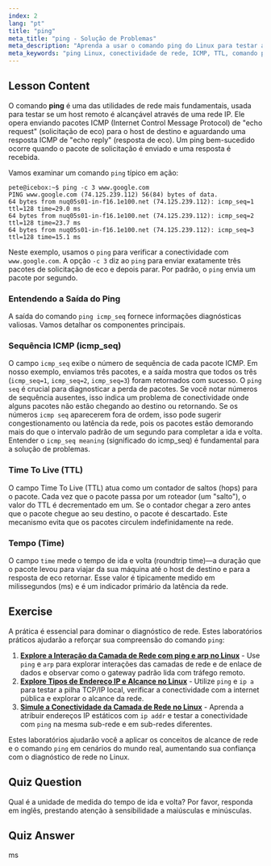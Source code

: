 ```yaml
---
index: 2
lang: "pt"
title: "ping"
meta_title: "ping - Solução de Problemas"
meta_description: "Aprenda a usar o comando ping do Linux para testar a conectividade de rede. Este guia explica a saída do ping, incluindo o significado de icmp_seq, TTL e tempo de ida e volta. Entenda como interpretar a sequência (seq) do ping para diagnosticar problemas de rede."
meta_keywords: "ping Linux, conectividade de rede, ICMP, TTL, comando ping, icmp_seq, sequência ping, seq icmp, significado icmp_seq, ping icmp_seq, rede Linux"
---
```


## Lesson Content

O comando **ping** é uma das utilidades de rede mais fundamentais, usada para testar se um host remoto é alcançável através de uma rede IP. Ele opera enviando pacotes ICMP (Internet Control Message Protocol) de "echo request" (solicitação de eco) para o host de destino e aguardando uma resposta ICMP de "echo reply" (resposta de eco). Um ping bem-sucedido ocorre quando o pacote de solicitação é enviado e uma resposta é recebida.

Vamos examinar um comando `ping` típico em ação:

```plaintext
pete@icebox:~$ ping -c 3 www.google.com
PING www.google.com (74.125.239.112) 56(84) bytes of data.
64 bytes from nuq05s01-in-f16.1e100.net (74.125.239.112): icmp_seq=1 ttl=128 time=29.0 ms
64 bytes from nuq05s01-in-f16.1e100.net (74.125.239.112): icmp_seq=2 ttl=128 time=23.7 ms
64 bytes from nuq05s01-in-f16.1e100.net (74.125.239.112): icmp_seq=3 ttl=128 time=15.1 ms
```

Neste exemplo, usamos o `ping` para verificar a conectividade com `www.google.com`. A opção `-c 3` diz ao `ping` para enviar exatamente três pacotes de solicitação de eco e depois parar. Por padrão, o `ping` envia um pacote por segundo.

### Entendendo a Saída do Ping

A saída do comando `ping icmp_seq` fornece informações diagnósticas valiosas. Vamos detalhar os componentes principais.

### Sequência ICMP (icmp_seq)

O campo `icmp_seq` exibe o número de sequência de cada pacote ICMP. Em nosso exemplo, enviamos três pacotes, e a saída mostra que todos os três (`icmp_seq=1`, `icmp_seq=2`, `icmp_seq=3`) foram retornados com sucesso. O `ping seq` é crucial para diagnosticar a perda de pacotes. Se você notar números de sequência ausentes, isso indica um problema de conectividade onde alguns pacotes não estão chegando ao destino ou retornando. Se os números `icmp seq` aparecerem fora de ordem, isso pode sugerir congestionamento ou latência da rede, pois os pacotes estão demorando mais do que o intervalo padrão de um segundo para completar a ida e volta. Entender o `icmp_seq meaning` (significado do icmp_seq) é fundamental para a solução de problemas.

### Time To Live (TTL)

O campo Time To Live (TTL) atua como um contador de saltos (hops) para o pacote. Cada vez que o pacote passa por um roteador (um "salto"), o valor do TTL é decrementado em um. Se o contador chegar a zero antes que o pacote chegue ao seu destino, o pacote é descartado. Este mecanismo evita que os pacotes circulem indefinidamente na rede.

### Tempo (Time)

O campo `time` mede o tempo de ida e volta (roundtrip time)—a duração que o pacote levou para viajar da sua máquina até o host de destino e para a resposta de eco retornar. Esse valor é tipicamente medido em milissegundos (ms) e é um indicador primário da latência da rede.

## Exercise

A prática é essencial para dominar o diagnóstico de rede. Estes laboratórios práticos ajudarão a reforçar sua compreensão do comando `ping`:

1. **[Explore a Interação da Camada de Rede com ping e arp no Linux](https://labex.io/pt/labs/comptia-explore-network-layer-interaction-with-ping-and-arp-in-linux-592746)** - Use `ping` e `arp` para explorar interações das camadas de rede e de enlace de dados e observar como o gateway padrão lida com tráfego remoto.
2. **[Explore Tipos de Endereço IP e Alcance no Linux](https://labex.io/pt/labs/comptia-explore-ip-address-types-and-reachability-in-linux-592780)** - Utilize `ping` e `ip a` para testar a pilha TCP/IP local, verificar a conectividade com a internet pública e explorar o alcance da rede.
3. **[Simule a Conectividade da Camada de Rede no Linux](https://labex.io/pt/labs/comptia-simulate-network-layer-connectivity-in-linux-592752)** - Aprenda a atribuir endereços IP estáticos com `ip addr` e testar a conectividade com `ping` na mesma sub-rede e em sub-redes diferentes.

Estes laboratórios ajudarão você a aplicar os conceitos de alcance de rede e o comando `ping` em cenários do mundo real, aumentando sua confiança com o diagnóstico de rede no Linux.

## Quiz Question

Qual é a unidade de medida do tempo de ida e volta? Por favor, responda em inglês, prestando atenção à sensibilidade a maiúsculas e minúsculas.

## Quiz Answer

ms
